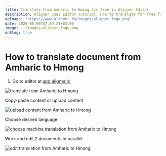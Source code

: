 ```yaml
---
title: Translate from Amharic to Hmong for free in Aligner Editor
description: Aligner Dual Editor Tutorial. How to translate for free from Amharic to Hmong. Aligner is multilingual document management platform. 
ogImage: "https://www.aligner.io/images/aligner-logo.png"
date: 2020-05-06T07:09:21+03:00
image: ../images/aligner-logo.png
onBlog: true
---
```


# How to translate document from Amharic to Hmong

1. Go to editor at [app.aligner.io](https://app.aligner.io "Aligner App web page")

![translate from Amharic to Hmong](../aligner-blank-editor.png "translate from Amharic to Hmong")

Copy-paste content or upload content

![upload content from Amharic to Hmong](../aligner-uploaded-document.png "upload content from Amharic to Hmong")

Choose desired language

![choose machine translation from Amharic to Hmong](../aligner-language-dropdown.png "choose machine translation from Amharic to Hmong")

Work and edit 2 documents in parallel

![edit translation from Amharic to Hmong](../aligner-double-sitded-editor.png "edit translation from Amharic to Hmong")

